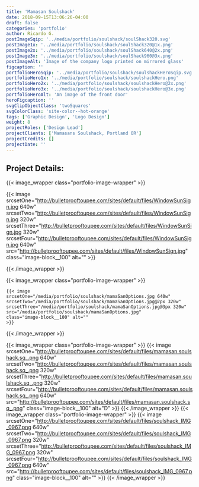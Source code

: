 ```yaml
---
title: 'Mamasan Soulshack'
date: 2018-09-15T13:06:26-04:00
draft: false
categories: 'portfolio'
author: Ricardo G.
postImageSqip: '../media/portfolio/soulshack/soulShack320.svg'
postImage1x: '../media/portfolio/soulshack/soulShack320@1x.png'
postImage2x: '../media/portfolio/soulshack/soulShack640@2x.png'
postImage3x: '../media/portfolio/soulshack/soulShack960@3x.png'
postImageAlt: 'Image of the company logo printed on mirrored glass'
figcaption: ''
portfolioHeroSqip: '../media/portfolio/soulshack/soulshackHeroSqip.svg'
portfolioHero1x: '../media/portfolio/soulshack/soulshackHero.png'
portfolioHero2x: '../media/portfolio/soulshack/soulshackHero@2x.png'
portfolioHero3x: '../media/portfolio/soulshack/soulshackHero@3x.png'
portfolioHeroAlt: 'An image of the front door'
heroFigcaption: ''
svgClipObjectClass: 'twoSquares'
svgColorClass: 'site-color--hot-orange'
tags: ['Graphic Design', 'Logo Design']
weight: 8
projectRoles: ['Design Lead']
projectClients: ['Mamasans Soulshack, Portland OR']
projectCredits: []
projectDate: ''
---
```


## Project Details:

{{< image_wrapper class="portfolio-image-wrapper" >}}

{{< image
    srcsetOne="http://bulletprooftoupee.com/sites/default/files/WindowSunSign.jpg 640w"
    srcsetTwo="http://bulletprooftoupee.com/sites/default/files/WindowSunSign.jpg 320w"
    srcsetThree="http://bulletprooftoupee.com/sites/default/files/WindowSunSign.jpg 320w"
    srcsetFour="http://bulletprooftoupee.com/sites/default/files/WindowSunSign.jpg 640w"
    src="http://bulletprooftoupee.com/sites/default/files/WindowSunSign.jpg"
    class="image-block__100"
    alt=""
    >}}

{{< /image_wrapper >}}

{{< image_wrapper class="portfolio-image-wrapper" >}}

    {{< image
    srcsetOne="/media/portfolio/soulshack/mamaSanOptions.jpg 640w"
    srcsetTwo="/media/portfolio/soulshack/mamaSanOptions.jpg@2px 320w"
    srcsetThree="/media/portfolio/soulshack/mamaSanOptions.jpg@3px 320w"
    src="/media/portfolio/soulshack/mamaSanOptions.jpg"
    class="image-block__100" alt=""
    >}}

{{< /image_wrapper >}}

{{< image_wrapper class="portfolio-image-wrapper" >}}
{{< image srcsetOne="http://bulletprooftoupee.com/sites/default/files/mamasan.soulshack.sq_.png 640w" srcsetTwo="http://bulletprooftoupee.com/sites/default/files/mamasan.soulshack.sq_.png 320w" srcsetThree="http://bulletprooftoupee.com/sites/default/files/mamasan.soulshack.sq_.png 320w" srcsetFour="http://bulletprooftoupee.com/sites/default/files/mamasan.soulshack.sq_.png 640w" src="http://bulletprooftoupee.com/sites/default/files/mamasan.soulshack.sq_.png" class="image-block__100" alt="D" >}}
{{< /image_wrapper >}}
{{< image_wrapper class="portfolio-image-wrapper" >}}
{{< image srcsetOne="http://bulletprooftoupee.com/sites/default/files/soulshack_IMG_0967.png 640w" srcsetTwo="http://bulletprooftoupee.com/sites/default/files/soulshack_IMG_0967.png 320w" srcsetThree="http://bulletprooftoupee.com/sites/default/files/soulshack_IMG_0967.png 320w" srcsetFour="http://bulletprooftoupee.com/sites/default/files/soulshack_IMG_0967.png 640w" src="http://bulletprooftoupee.com/sites/default/files/soulshack_IMG_0967.png" class="image-block__100" alt="" >}}
{{< /image_wrapper >}}
